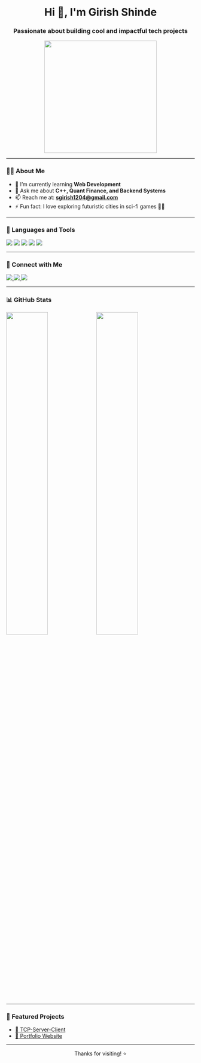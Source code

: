 <h1 align="center">Hi 👋, I'm Girish Shinde</h1>
<h3 align="center">Passionate about building cool and impactful tech projects</h3>

<p align="center">
  <img src="https://media.giphy.com/media/qgQUggAC3Pfv687qPC/giphy.gif" width="300">
</p>

---

### 👨‍💻 About Me

- 🌱 I’m currently learning **Web Development**
- 💬 Ask me about **C++, Quant Finance, and Backend Systems**
- 📫 Reach me at: **sgirish1204@gmail.com**
- ⚡ Fun fact: I love exploring futuristic cities in sci-fi games 🌆🚗

---

### 🧰 Languages and Tools

<p align="left">
  <img src="https://img.shields.io/badge/C-00599C?style=for-the-badge&logo=c&logoColor=white"/>
  <img src="https://img.shields.io/badge/C++-00599C?style=for-the-badge&logo=cplusplus&logoColor=white"/>
  <img src="https://img.shields.io/badge/HTML5-E34F26?style=for-the-badge&logo=html5&logoColor=white"/>
  <img src="https://img.shields.io/badge/CSS3-1572B6?style=for-the-badge&logo=css3&logoColor=white"/>
  <img src="https://img.shields.io/badge/JavaScript-F7DF1E?style=for-the-badge&logo=javascript&logoColor=black"/>
</p>

---

### 🔗 Connect with Me

<p align="left">
  <a href="https://www.linkedin.com/in/yourprofile" target="_blank">
    <img src="https://img.shields.io/badge/LinkedIn-blue?style=for-the-badge&logo=linkedin&logoColor=white" />
  </a>
  <a href="mailto:sgirish1204@gmail.com">
    <img src="https://img.shields.io/badge/Gmail-D14836?style=for-the-badge&logo=gmail&logoColor=white" />
  </a>
  <a href="https://twitter.com/yourprofile" target="_blank">
    <img src="https://img.shields.io/badge/Twitter-1DA1F2?style=for-the-badge&logo=twitter&logoColor=white" />
  </a>
</p>

---

### 📊 GitHub Stats

<p align="left">
  <img src="https://github-readme-stats.vercel.app/api?username=GirishSCodes&show_icons=true&theme=radical" width="47%" />
  <img src="https://github-readme-streak-stats.herokuapp.com/?user=GirishSCodes&theme=radical" width="47%" />
</p>

---

### 🚀 Featured Projects

- [🔗 TCP-Server-Client](https://github.com/GirishSCodes/TCP-Server-Client)
- [🔗 Portfolio Website](https://github.com/GirishSCodes/GirishSCodes)

---

<p align="center">Thanks for visiting! ⭐️</p>

